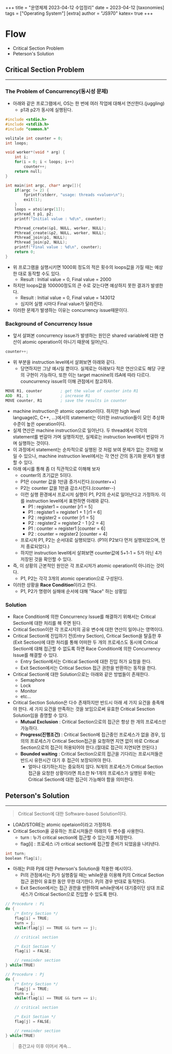 +++
title = "운영체제 2023-04-12 수업정리"
date = 2023-04-12
[taxonomies]
tags = ["Operating System"]
[extra]
author = "JS970"
katex= true
+++
# Flow
- Critical Section Problem
- Peterson's Solution

## Critical Section Problem
---
### The Problem of Concurrency(동시성 문제)
- 아래와 같은 프로그램에서, OS는 한 번에 여러 작업에 대해서 연산한다.(juggling)
	- p1과 p2가 동시에 실행된다.
```C
#include <stdio.h>
#include <stdlib.h>
#include "common.h"

volitale int counter = 0;
int loops;

void worker*(void * arg) {
	int i;
	for(i = 0; i < loops; i++)
		counter++;
	return null;
}

int main(int argc, char* argv[]){
	if(argc != 2) {
		fprintf(stderr, "usage: threads <value>\n");
		exit(1);
	}
	loops = atoi(argv[1]);
	pthread_t p1, p2;
	printf("Initial value : %d\n", counter);

	Pthread_create(&p1, NULL, worker, NULL);
	Pthread_create(&p2, NULL, worker, NULL);
	Pthread_join(p1, NULL);
	Pthread_join(p2, NULL);
	printf("Final value : %d\n", counter);
	return 0;
}
```
- 위 프로그램을 실행시키면 1000회 정도의 적은 횟수의 loops값을 가질 때는 예상한 대로 동작할 수도 있다.
	- Result : Initial value = 0, Final value = 2000
- 하지만 loops값을 100000정도의 큰 수로 갖는다면 예상하지 못한 결과가 발생한다.
	- Result : Initial value = 0, Final value = 143012
	- 심지어 실행 시마다 Final value가 달라진다.
- 이러한 문제가 발생하는 이유는 concurrency issue때문이다.

### Background of Concurrency Issue
- 앞서 살펴본 concurrency issue가 발생하는 원인은 shared variable에 대한 연산이 atomic operation이 아니기 때문에 일어난다.
```C
counter++;
```
- 위 부분을 instruction level에서 살펴보면 아래와 같다.
	- 당연하지만 그냥 예시일 뿐이다. 실제로는 아래보다 적은 연산으로도 해당 구문의 구현이 가능하다, 또한 이는 target macnine의 ISA에 따라 다르다. councurrency issue의 이해 관점에서 참고하자.
```asm
MOVE R1, counter        ; get the value of counter into R1
ADD  R1, 1              ; increase R1
MOVE counter, R1        ; save the results in counter
```
- machine instruction은 atomic operation이다. 하지만 high level language(C, C++, ...)에서의 statement는 이러한 instruction들이 모인 추상화 수준이 높은 operation이다.
- 실제 연산은 machine instruction으로 일어난다. 두 thread에서 각각의 statement를 번갈아 가며 실행하지만, 실제로는 instruction level에서 번갈아 가며 실행하는 것이다.
- 이 과정에서 statement는 순차적으로 실행된 것 처럼 보여 문제가 없는 것처럼 보일 수 있으나, machine instruction level에서는 각 연산 간의 동기화 문제가 발생할 수 있다.
- 아래 예시를 통해 좀 더 직관적으로 이해해 보자
	- counter의 초기값은 5이다.
	- P1은 counter 값을 1만큼 증가시킨다.(counter++)
	- P2는 counter 값을 1만큼 감소시킨다.(counter--)
	- 이런 실행 환경에서 프로시저 실행이 P1, P2의 순서로 일어난다고 가정하자. 이를 instruction level에서 표현하면 아래와 같다.
		- P1 : register1 = counter \[r1 = 5]
		- P1 : register1 = register1 + 1 \[r1 = 6]
		- P2 : register2 = counter \[r1 = 5]
		- P2 : register2 = register2 - 1 \[r2 = 4]
		- P1 : counter = register1 \[counter = 6]
		- P2 : counter = register2 \[counter = 4]
	- 프로시저 P1, P2는 순서대로 실행되었다. (P1이 P2보다 먼저 실행되었으며, 먼저 종료되었다.)
	- 하지만 instruction level에서 살펴보면 counter값에 5+1-1 = 5가 아닌 4가 저장된 것을 확인할 수 있다.
- 즉, 이 상황의 근본적인 원인은 각 프로시저가 atomic operation이 아니라는 것이다.
	- P1, P2는 각각 3개의 atomic operation으로 구성된다.
- 이러한 상황을 **Race Condition**이라고 한다.
	- P1, P2가 명령어 실해애 순서에 대해 "Race" 하는 상황임

### Solution
- Race Condition에 의한 Concurrency Issue를 해결하기 위해서는 Critical Section에 대한 처리를 해 주면 된다.
- Critical Section이란 각 프로시저의 공유 변수에 대한 연산이 일어나는 영역이다.
- Critical Section에 진입하기 전(Entry Section), Critical Section을 탈출한 후(Exit Section)에 대한 처리를 통해 어떠한 두 개의 프로세스도 동시에 Critical Section에 대해 접근할 수 없도록 하면 Race Condition에 의한 Concurrency Issue를 해결할 수 있다.
	- Entry Section에서는 Critical Section에 대한 진입 허가 요청을 한다.
	- Exit Section에서는 Critical Section 접근 권한을 반환하는 동작을 한다.
- Critical Section에 대한 Solution으로는 아래와 같은 방법들이 존재한다.
	- Semaphore
	- Lock
	- Monitor
	- etc...
- Critical Section Solution은 다수 존재하지만 반드시 아래 세 가지 요건을 충족해야 한다. 세 가지 요건을 만족하는 것을 보임으로써 유효한 Critical Sesction Solution임을 증명할 수 있다.
	- **Mutual Exclusion** : Critical Section으로의 접근은 항상 한 개의 프로세스만 가능하다.
	- **Progress(진행조건)** : Critical Section에 접근중인 프로세스가 없을 경우, 임의의 프로세스가 Critical Section접근을 요청하면 지연 없이 바로 Critical Section으로의 접근이 허용되어야 한다.(절대로 접근이 지연되면 안된다.)
	- **Bounded waiting** : Critical Section으로의 접근을 기다리는 프로시저들은 반드시 유한시간 대기 후 접근이 보장되어야 한다.
		- 얼마나 대기하는지는 중요하지 않다. N개의 프로세스가 Critical Section접근을 요청한 상황이라면 최소한 N-1개의 프로세스가 실행된 후에는 Critical Section에 대한 접근이 가능해야 함을 의미한다.

## Peterson's Solution
---
> Critical Section에 대한 Software-based Solution이다.
- LOAD/STORE는 atomic opetaion이라고 가정하자.
- Critical Section을 공유하는 프로시저들은 아래의 두 변수를 사용한다.
	- turn : 누가 critical section에 접근할 수 있는지를 저장한다.
	- flag\[i] : 프로세스 i가 critical section에 접근할 준비가 되었음을 나타낸다.
```C
int turn;
boolean flag[i];
```
- 아래는 Pi와 Pj에 대한 Peterson's Solution을 적용한 예시이다.
	- Pi의 관점에서는 Pj가 실행중일 때는 while문을 이용해 Pj의 Critical Section접근 권한이 유효한 동안 무한 대기한다. Pj의 경우 반대로 동작한다.
	- Exit Section에서는 접근 권한을 반환하여 while문에서 대기중이던 상대 프로세스가 Critical Section으로 진입할 수 있도록 한다.
```C
// Procedure : Pi
do {
	/* Entry Section */
	flag[i] = TRUE;
	turn = j;
	while(flag[j] == TRUE && turn == j);

	// critical section

	/* Exit Section */
	flag[i] = FALSE;

	// remainder section
} while(TRUE)
```
```C
// Procedure : Pj
do {
	/* Entry Section */
	flag[j] = TRUE;
	turn = i;
	while(flag[i] == TRUE && turn == i);

	// critical section

	/* Exit Section */
	flag[j] = FALSE;

	// remainder section
} while(TRUE)
```
> 중간고사 이후 이어서 계속...
